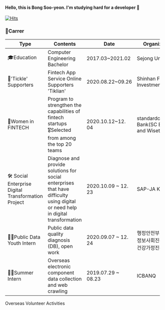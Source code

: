 
#### Hello, this is Bong Soo-yeon. I'm studying hard for a developer 👋

[![Hits](https://hits.seeyoufarm.com/api/count/incr/badge.svg?url=https%3A%2F%2Fgithub.com%2Fgjbae1212%2Fhit-counter)](https://hits.seeyoufarm.com)                    

 
### 🐣Carrer
| Type                                               | Contents                                                     | Date                | Organiziaion                                          |
| -------------------------------------------------- | ------------------------------------------------------------ | ------------------- | ----------------------------------------------------- |
| 🎓Education                                         | Computer Engineering  Bachelor                               | 2017.03~2021.02     | Sejong University                                     |
| 📲'Tickle' Supporters                               | Fintech App Service Online Supporters 'Tiklian'              | 2020.08.22~09.26    | Shinhan Financial Investment                          |
| 💸Women in FINTECH                                  | Program to strengthen the capabilities of fintech startups<br />🎖Selected from among the top 20 teams | 2020.10.12~12. 04   | standardchartered Bank(SC Bank) and Wiset             |
| 🛠 Social Enterprise Digital Transformation Project | Diagnose and provide solutions for social enterprises that have difficulty using digital or need help in digital transformation | 2020.10.09 ~ 12. 23 | SAP-JA Korea                                          |
| 👨‍💻Public Data Youth Intern                         | Public data quality diagnosis (DB), open work                | 2020.09.07 ~ 12. 24 | 행정안전부·한국지능정보사회진흥원[한국건강가정진흥원] |
| 👨‍💻Summer Intern                                    | Overseas electronic component data collection and web crawling | 2019.07.29 ~ 08.23  | ICBANQ                                                |

Overseas Volunteer Activities

                                            

<!--
**bongsuyeon/bongsuyeon** is a ✨ _special_ ✨ repository because its `README.md` (this file) appears on your GitHub profile.

Here are some ideas to get you started:

- 🔭 I’m currently working on ...
- 🌱 I’m currently learning ...
- 👯 I’m looking to collaborate on ...
- 🤔 I’m looking for help with ...
- 💬 Ask me about ...
- 📫 How to reach me: ...
- 😄 Pronouns: ...
- ⚡ Fun fact: ...
-->
